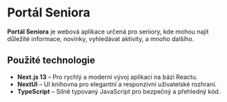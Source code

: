 # Portál Seniora

**Portál Seniora** je webová aplikace určená pro seniory, kde mohou najít důležité informace, novinky, vyhledávat aktivity, a mnoho dalšího.

## Použité technologie

- **Next.js 13** – Pro rychlý a moderní vývoj aplikací na bázi Reactu.
- **NextUI** – UI knihovna pro elegantní a responzivní uživatelské rozhraní.
- **TypeScript** – Silně typovaný JavaScript pro bezpečný a přehledný kód.
